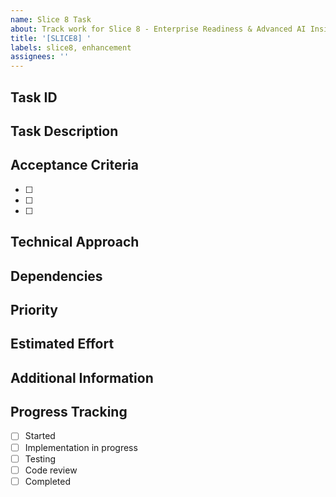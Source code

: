 ```yaml
---
name: Slice 8 Task
about: Track work for Slice 8 - Enterprise Readiness & Advanced AI Insights
title: '[SLICE8] '
labels: slice8, enhancement
assignees: ''
---
```


## Task ID
<!-- e.g., FE-TASK-101, BE-TASK-105, GEN-TASK-013 -->

## Task Description
<!-- Brief description of the task to be completed -->

## Acceptance Criteria
<!-- Specific criteria that must be met for this task to be considered complete -->
- [ ] 
- [ ] 
- [ ] 

## Technical Approach
<!-- Outline of how this will be implemented technically -->

## Dependencies
<!-- Any tasks that must be completed before this one can be started -->

## Priority
<!-- Critical (Must have), Important (Should have), Strategic (Nice to have) -->

## Estimated Effort
<!-- XS, S, M, L, XL -->

## Additional Information
<!-- Any other relevant information or links -->

## Progress Tracking
<!-- Update this section as work progresses -->
- [ ] Started
- [ ] Implementation in progress
- [ ] Testing
- [ ] Code review
- [ ] Completed 